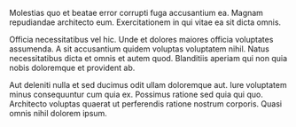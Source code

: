 Molestias quo et beatae error corrupti fuga accusantium ea. Magnam repudiandae architecto eum. Exercitationem in qui vitae ea sit dicta omnis.
 Officia necessitatibus vel hic. Unde et dolores maiores officia voluptates assumenda. A sit accusantium quidem voluptas voluptatem nihil. Natus necessitatibus dicta et omnis et autem quod. Blanditiis aperiam qui non quia nobis doloremque et provident ab.
 Aut deleniti nulla et sed ducimus odit ullam doloremque aut. Iure voluptatem minus consequuntur cum quia ex. Possimus ratione sed quia qui quo. Architecto voluptas quaerat ut perferendis ratione nostrum corporis. Quasi omnis nihil dolorem ipsum.